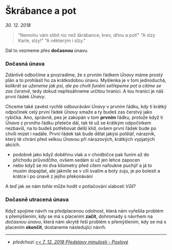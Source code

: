 # Škrábance a pot

*30. 12. 2018*

> "Nemohu vám slíbit nic než škrábance, krev, dřinu a pot!"
> "A slzy Karle, slzy!"
> "A některým i slzy."

Dál to vezmeme přes **dočasnou** únavu.

### Dočasná únava

Zdánlivě odbočíme a prozradíme, že s prvním řádkem *Únavy* máme prostý plán a to prohlásit ho za krátkodobou únavu. Myšlenka je v tom jednoduchá, *kolikrát se uženeme jak psi, ale po chvíli funění setřepeme pot a cítíme se zas čerstvě*, tedy dokud nepřesáhneme určitou hranici. A tou hranicí je náš první řádek *Únavy*.

Chceme také zavést rychlé odbourávání *Únavy* v prvním řádku, kdy ti krátký odpočinek celý první řádek *Únavy* smaže a ty budeš zas čerstvý jako rybička. Ano, správně, pes je zakopán v tom **prvním** řádku, protože když ti *Únava* z prvního řádku přeteče dál, tak té už se krátkým odpočinkem nezbavíš, na to budeš potřebovat delší klid, ovšem první řádek bude po chvíli mizet i nadále.
První řádek tak bude dělat jakýsi polštář, nárazník, který tě chrání před velkou *Únavou* při nárazových, krátkých vypjatých akcích.

- podobně jako když doběhnu vlak a v chodbičce pak funím až do příchodu průvodčího, ovšem sedám si už jen lehce zapocen
- nebo když se mi dva kilometry před cílem nafoukne puchýř a já to musím dopajdat, ale jakmile se v cíli svalím a boty zuju, je po bolesti a krátce i po únavě z jejího překonávání

A teď jak se nám *tohle* může hodit v potlačování slabosti *Vůlí*?

### Dočasně utracená únava

Když spojíme návrh na předplacenou odolnost, která nám vyřešila problém s přemýšlením, kdy se má s placením **začít**, dohromady s návrhem na *dočasnou únavu*, která nám skrytě řeší problém s přemýšlením, kdy se má s placením **skončit**, dostaneme následující návrh.

---

- *předchozí [<< 7. 12. 2018 Představy minulosti - Poslové](2018-12-07-predstavy_minulosti_poslove.md)*
